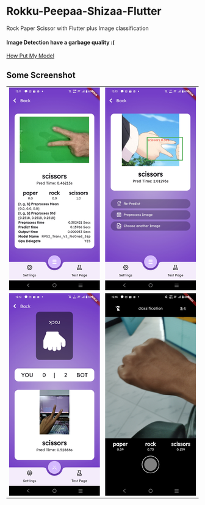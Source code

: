 # Rokku-Peepaa-Shizaa-Flutter

Rock Paper Scissor with Flutter plus Image classification

#### Image Detection have a garbage quality :(

[How Put My Model](assets/models/README.md)


## Some Screenshot

<table>
    <tr>
        <td> <img src="blobs/ssImgClassification.jpg"></td>
        <td> <img src="blobs/ssImgDetection.jpg"></td>
    </tr>
    <tr>
        <td> <img src="blobs/ssBot.jpg"></td>
        <td> <img src="blobs/ssCamera.jpg"></td>
    </tr>
</table>

